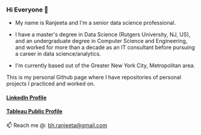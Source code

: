 ### Hi Everyone 👋

- My name is Ranjeeta and I'm a senior data science professional.

- I have a master's degree in Data Science (Rutgers University, NJ, US), and an undergraduate degree in Computer Science and Engineering, and worked for more than a decade as an IT consultant before pursuing a career in data science/analytics.

- I'm currently based out of the Greater New York City, Metropolitan area.

This is my personal Github page where I have repositories of personal projects I practiced and worked on.

#### [LinkedIn Profile](https://www.linkedin.com/in/ranjeeta-bhattacharya-91177b5/) 
#### [Tableau Public Profile](https://public.tableau.com/app/profile/ranjeeta.bhattacharya#!/)

📫 Reach me @: bh.ranjeeta@gmail.com

<!--
**ranjeetabh/ranjeetabh** is a ✨ _special_ ✨ repository because its `README.md` (this file) appears on your GitHub profile.

Here are some ideas to get you started:

- 🔭 I’m currently working on ...
- 🌱 I’m currently learning ...
- 👯 I’m looking to collaborate on ...
- 🤔 I’m looking for help with ...
- 💬 Ask me about ...
- 📫 How to reach me: ...
- 😄 Pronouns: ...
- ⚡ Fun fact: ...
-->
